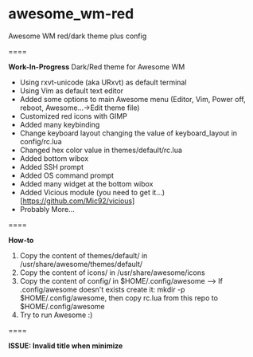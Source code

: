 # awesome_wm-red
Awesome WM red/dark theme plus config

====

**Work-In-Progress**
Dark/Red theme for Awesome WM

 - Using rxvt-unicode (aka URxvt) as default terminal
 - Using Vim as default text editor
 - Added some options to main Awesome menu (Editor, Vim, Power off, reboot, Awesome...->Edit theme file)
 - Customized red icons with GIMP 
 - Added many keybinding
 - Change keyboard layout changing the value of keyboard_layout in config/rc.lua
 - Changed hex color value in themes/default/rc.lua 
 - Added bottom wibox
 - Added SSH prompt
 - Added OS command prompt
 - Added many widget at the bottom wibox
 - Added Vicious module (you need to get it...) [https://github.com/Mic92/vicious]
 - Probably More...
 
====

**How-to**

 1. Copy the content of themes/default/ in /usr/share/awesome/themes/default/
 2. Copy the content of icons/ in /usr/share/awesome/icons
 3. Copy the content of config/ in $HOME/.config/awesome --> If .config/awesome doesn't exists create it: mkdir -p $HOME/.config/awesome, then copy rc.lua from this repo to $HOME/.config/awesome
 4. Try to run Awesome :)

====

**ISSUE: Invalid title when minimize**
